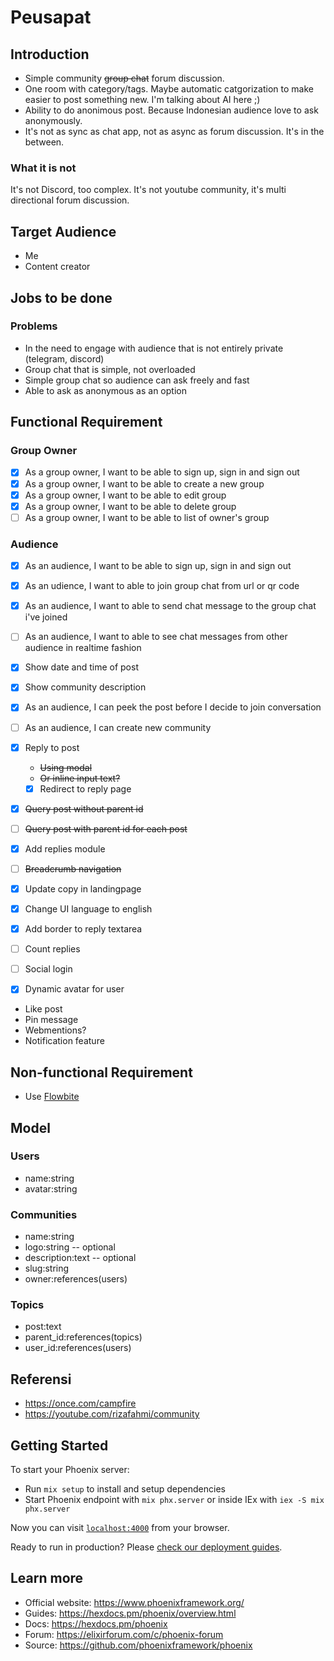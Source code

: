 # Peusapat

## Introduction

- Simple community ~~group chat~~ forum discussion.
- One room with category/tags. Maybe automatic catgorization to make easier to post something new. I'm talking about AI here ;)
- Ability to do anonimous post. Because Indonesian audience love to ask anonymously.
- It's not as sync as chat app, not as async as forum discussion. It's in the between.

### What it is not

It's not Discord, too complex.
It's not youtube community, it's multi directional forum discussion.

## Target Audience

- Me
- Content creator

## Jobs to be done

### Problems

- In the need to engage with audience that is not entirely private (telegram, discord)
- Group chat that is simple, not overloaded
- Simple group chat so audience can ask freely and fast
- Able to ask as anonymous as an option

## Functional Requirement

### Group Owner

- [x] As a group owner, I want to be able to sign up, sign in and sign out
- [x] As a group owner, I want to be able to create a new group
- [x] As a group owner, I want to be able to edit group
- [x] As a group owner, I want to be able to delete group
- [ ] As a group owner, I want to be able to list of owner's group

### Audience

- [x] As an audience, I want to be able to sign up, sign in and sign out
- [x] As an udience, I want to able to join group chat from url or qr code
- [x] As an audience, I want to able to send chat message to the group chat i've joined
- [ ] As an audience, I want to able to see chat messages from other audience in realtime fashion
- [x] Show date and time of post
- [x] Show community description
- [x] As an audience, I can peek the post before I decide to join conversation
- [ ] As an audience, I can create new community

- [x] Reply to post
  - ~~Using modal~~
  - ~~Or inline input text?~~
  - [x] Redirect to reply page
- [x] ~~Query post without parent id~~
- [ ] ~~Query post with parent id for each post~~
- [x] Add replies module
- [ ] ~~Breadcrumb navigation~~
- [x] Update copy in landingpage
- [x] Change UI language to english
- [x] Add border to reply textarea
- [ ] Count replies
- [ ] Social login
- [x] Dynamic avatar for user
- Like post
- Pin message
- Webmentions?
- Notification feature

## Non-functional Requirement

- Use [Flowbite](https://flowbite.com/blocks/publisher/comments/)

## Model

### Users

- name:string
- avatar:string

### Communities

- name:string
- logo:string -- optional
- description:text -- optional
- slug:string
- owner:references(users)

### Topics

- post:text
- parent_id:references(topics)
- user_id:references(users)

## Referensi

- https://once.com/campfire
- https://youtube.com/rizafahmi/community

## Getting Started

To start your Phoenix server:

- Run `mix setup` to install and setup dependencies
- Start Phoenix endpoint with `mix phx.server` or inside IEx with `iex -S mix phx.server`

Now you can visit [`localhost:4000`](http://localhost:4000) from your browser.

Ready to run in production? Please [check our deployment guides](https://hexdocs.pm/phoenix/deployment.html).

## Learn more

- Official website: https://www.phoenixframework.org/
- Guides: https://hexdocs.pm/phoenix/overview.html
- Docs: https://hexdocs.pm/phoenix
- Forum: https://elixirforum.com/c/phoenix-forum
- Source: https://github.com/phoenixframework/phoenix
